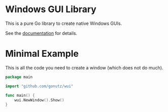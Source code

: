 Windows GUI Library
===================

This is a pure Go library to create native Windows GUIs.

See the [documentation](https://godoc.org/github.com/gonutz/wui) for details.

# Minimal Example

This is all the code you need to create a window (which does not do much).

```Go
package main

import "github.com/gonutz/wui"

func main() {
	wui.NewWindow().Show()
}
```
